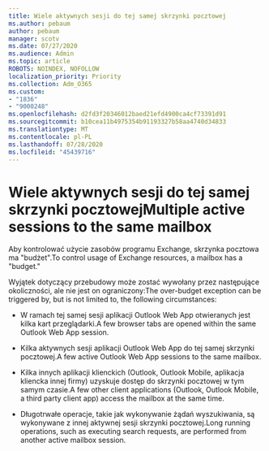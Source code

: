 ```yaml
---
title: Wiele aktywnych sesji do tej samej skrzynki pocztowej
ms.author: pebaum
author: pebaum
manager: scotv
ms.date: 07/27/2020
ms.audience: Admin
ms.topic: article
ROBOTS: NOINDEX, NOFOLLOW
localization_priority: Priority
ms.collection: Adm_O365
ms.custom:
- "1836"
- "9000248"
ms.openlocfilehash: d2fd3f20346012baed21efd4900ca4cf73391d91
ms.sourcegitcommit: b10cea11b4975354b91193327b58aa4740d34833
ms.translationtype: MT
ms.contentlocale: pl-PL
ms.lasthandoff: 07/28/2020
ms.locfileid: "45439716"
---
```

# <a name="multiple-active-sessions-to-the-same-mailbox"></a><span data-ttu-id="8ab5c-102">Wiele aktywnych sesji do tej samej skrzynki pocztowej</span><span class="sxs-lookup"><span data-stu-id="8ab5c-102">Multiple active sessions to the same mailbox</span></span>

<span data-ttu-id="8ab5c-103">Aby kontrolować użycie zasobów programu Exchange, skrzynka pocztowa ma "budżet".</span><span class="sxs-lookup"><span data-stu-id="8ab5c-103">To control usage of Exchange resources, a mailbox has a "budget."</span></span>

<span data-ttu-id="8ab5c-104">Wyjątek dotyczący przebudowy może zostać wywołany przez następujące okoliczności, ale nie jest on ograniczony:</span><span class="sxs-lookup"><span data-stu-id="8ab5c-104">The over-budget exception can be triggered by, but is not limited to, the following circumstances:</span></span>

- <span data-ttu-id="8ab5c-105">W ramach tej samej sesji aplikacji Outlook Web App otwieranych jest kilka kart przeglądarki.</span><span class="sxs-lookup"><span data-stu-id="8ab5c-105">A few browser tabs are opened within the same Outlook Web App session.</span></span>

- <span data-ttu-id="8ab5c-106">Kilka aktywnych sesji aplikacji Outlook Web App do tej samej skrzynki pocztowej.</span><span class="sxs-lookup"><span data-stu-id="8ab5c-106">A few active Outlook Web App sessions to the same mailbox.</span></span>

- <span data-ttu-id="8ab5c-107">Kilka innych aplikacji klienckich (Outlook, Outlook Mobile, aplikacja kliencka innej firmy) uzyskuje dostęp do skrzynki pocztowej w tym samym czasie.</span><span class="sxs-lookup"><span data-stu-id="8ab5c-107">A few other client applications (Outlook, Outlook Mobile, a third party client app) access the mailbox at the same time.</span></span>

- <span data-ttu-id="8ab5c-108">Długotrwałe operacje, takie jak wykonywanie żądań wyszukiwania, są wykonywane z innej aktywnej sesji skrzynki pocztowej.</span><span class="sxs-lookup"><span data-stu-id="8ab5c-108">Long running operations, such as executing search requests, are performed from another active mailbox session.</span></span>

